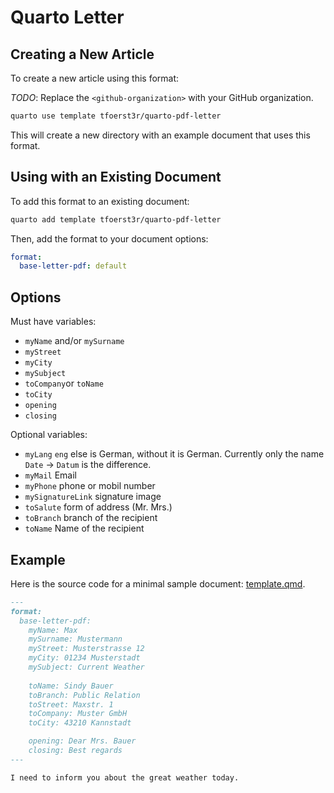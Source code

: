 # Quarto Letter

## Creating a New Article

To create a new article using this format:

*TODO*: Replace the `<github-organization>` with your GitHub organization.

```bash
quarto use template tfoerst3r/quarto-pdf-letter
```

This will create a new directory with an example document that uses this format.

## Using with an Existing Document

To add this format to an existing document:

```bash
quarto add template tfoerst3r/quarto-pdf-letter
```

Then, add the format to your document options:

```yaml
format:
  base-letter-pdf: default
```    

## Options

Must have variables:
- `myName` and/or `mySurname`
- `myStreet`
- `myCity`
- `mySubject`
- `toCompany`or `toName`
- `toCity`
- `opening`
- `closing`

Optional variables:
- `myLang`
	`eng` else is German, without it is German.
	Currently only the name `Date` -> `Datum` is the difference.
- `myMail`
	Email
- `myPhone`
	phone or mobil number
- `mySignatureLink`
	signature image
- `toSalute`
	form of address (Mr. Mrs.)
- `toBranch`
	branch of the recipient
- `toName`
	Name of the recipient

## Example

Here is the source code for a minimal sample document: [template.qmd](template.qmd).

``` md
---
format:
  base-letter-pdf:
    myName: Max
    mySurname: Mustermann
    myStreet: Musterstrasse 12
    myCity: 01234 Musterstadt
    mySubject: Current Weather
    
    toName: Sindy Bauer
    toBranch: Public Relation
    toStreet: Maxstr. 1
    toCompany: Muster GmbH
    toCity: 43210 Kannstadt

    opening: Dear Mrs. Bauer
    closing: Best regards
---

I need to inform you about the great weather today.
```

